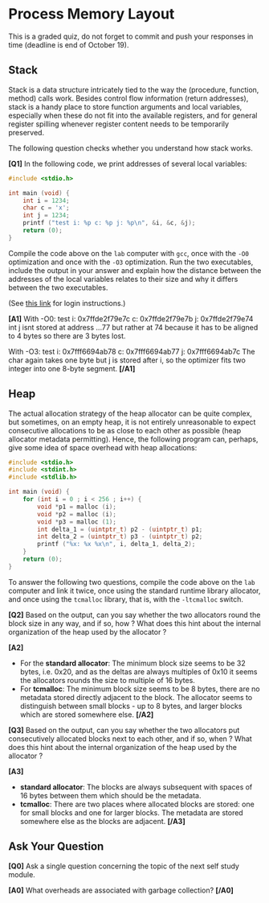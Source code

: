 # Process Memory Layout

This is a graded quiz, do not forget to commit and push your responses in time (deadline is end of October 19).


## Stack

Stack is a data structure intricately tied to the way the (procedure, function, method) calls work.
Besides control flow information (return addresses), stack is a handy place to store function
arguments and local variables, especially when these do not fit into the available registers,
and for general register spilling whenever register content needs to be temporarily preserved.

The following question checks whether you understand how stack works.

**[Q1]** In the following code, we print addresses of several local variables:

```c
#include <stdio.h>

int main (void) {
    int i = 1234;
    char c = 'x';
    int j = 1234;
    printf ("test i: %p c: %p j: %p\n", &i, &c, &j);
    return (0);
}
```

Compile the code above on the `lab` computer with `gcc`, once with the `-O0` optimization and once with the `-O3` optimization.
Run the two executables, include the output in your answer and explain how the distance between the addresses
of the local variables relates to their size and why it differs between the two executables.

(See [this link](https://d3s.mff.cuni.cz/teaching/nswi004/qa/#logging-to-the-lab-machine) for login instructions.)

**[A1]**
With -O0: test i: 0x7ffde2f79e7c c: 0x7ffde2f79e7b j: 0x7ffde2f79e74
int j isnt stored at  address ...77 but rather at 74 because it has to be aligned to 4 bytes so there are 3 bytes lost.

With -O3: test i: 0x7fff6694ab78 c: 0x7fff6694ab77 j: 0x7fff6694ab7c
The char again takes one byte but j is stored after i, so the optimizer fits two integer into one 8-byte segment.
**[/A1]**
## Heap

The actual allocation strategy of the heap allocator can be quite complex, but sometimes,
on an empty heap, it is not entirely unreasonable to expect consecutive allocations
to be as close to each other as possible (heap allocator metadata permitting).
Hence, the following program can, perhaps, give some idea of space overhead
with heap allocations:

```c
#include <stdio.h>
#include <stdint.h>
#include <stdlib.h>

int main (void) {
    for (int i = 0 ; i < 256 ; i++) {
        void *p1 = malloc (i);
        void *p2 = malloc (i);
        void *p3 = malloc (1);
        int delta_1 = (uintptr_t) p2 - (uintptr_t) p1;
        int delta_2 = (uintptr_t) p3 - (uintptr_t) p2;
        printf ("%x: %x %x\n", i, delta_1, delta_2);
    }
    return (0);
}
```

To answer the following two questions, compile the code above on the `lab` computer and link it twice,
once using the standard runtime library allocator, and once using the `tcmalloc` library, that is,
with the `-ltcmalloc` switch.

**[Q2]** Based on the output, can you say whether the two allocators round the block size in any way, and if so, how ?
What does this hint about the internal organization of the heap used by the allocator ?

**[A2]** 
- For the **standard allocator**: The minimum block size seems to be 32 bytes, i.e. 0x20, and as the deltas are always multiples of 0x10 it seems the allocators rounds the size to multiple of 16 bytes. 
- For **tcmalloc**: The minimum block size seems to be 8 bytes, there are no metadata stored directly adjacent to the block. The allocator seems to distinguish between small blocks - up to 8 bytes, and larger blocks which are stored somewhere else.
**[/A2]**

**[Q3]** Based on the output, can you say whether the two allocators put consecutively allocated blocks next to each other, and if so, when ?
What does this hint about the internal organization of the heap used by the allocator ?

**[A3]** 
- **standard allocator**: The blocks are always subsequent with spaces of 16 bytes between them which should be the metadata.
- **tcmalloc**: There are two places where allocated blocks are stored: one for small blocks and one for larger blocks. The metadata are stored somewhere else as the blocks are adjacent.
**[/A3]**


## Ask Your Question

**[Q0]** Ask a single question concerning the topic of the next self study module.

**[A0]** What overheads are associated with garbage collection? **[/A0]**
